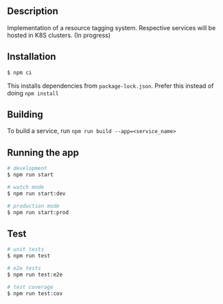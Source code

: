 ## Description

Implementation of a resource tagging system. Respective services will be hosted in K8S clusters. (In progress)

## Installation

```bash
$ npm ci
```
This installs dependencies from `package-lock.json`. Prefer this instead of doing `npm install`

## Building
To build a service, run `npm run build --app=<service_name>`

## Running the app

```bash
# development
$ npm run start

# watch mode
$ npm run start:dev

# production mode
$ npm run start:prod
```

## Test

```bash
# unit tests
$ npm run test

# e2e tests
$ npm run test:e2e

# test coverage
$ npm run test:cov
```

